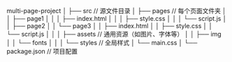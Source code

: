multi-page-project
│
├── src                     // 源文件目录
│   ├── pages               // 每个页面文件夹
│   │   ├── page1
│   │   │   ├── index.html
│   │   │   ├── style.css
│   │   │   └── script.js
│   │   ├── page2
│   │   └── page3
│   │       ├── index.html
│   │       ├── style.css
│   │       └── script.js
│   │
│   ├── assets              // 通用资源（如图片、字体等）
│   │   ├── img
│   │   └── fonts
│   │
│   └── styles              // 全局样式
│       └── main.css
│
└── package.json            // 项目配置